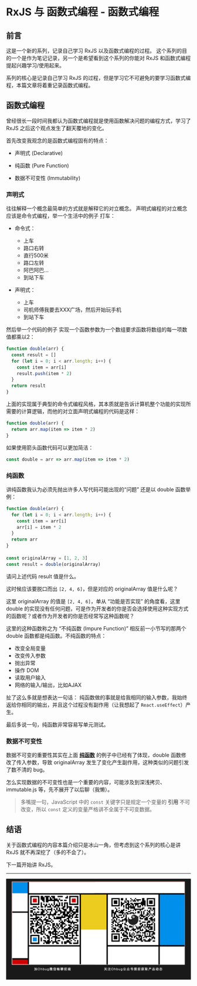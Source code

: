 # RxJS 与 函数式编程 - 函数式编程

## 前言

这是一个新的系列，记录自己学习 RxJS 以及函数式编程的过程。
这个系列的目的一个是作为笔记记录，另一个是希望看到这个系列的你能对 RxJS 和函数式编程提起兴趣学习/使用起来。

系列的核心是记录自己学习 RxJS 的过程，但是学习它不可避免的要学习函数式编程，本篇文章将着重记录函数式编程。

## 函数式编程

曾经很长一段时间我都认为函数式编程就是使用函数解决问题的编程方式，学习了 RxJS 之后这个观点发生了翻天覆地的变化。

首先改变我观念的是函数式编程固有的特点：

- 声明式 (Declarative)

- 纯函数 (Pure Function)

- 数据不可变性 (Immutability)

### 声明式

往往解释一个概念最简单的方式就是解释它的对立概念。
声明式编程的对立概念应该是命令式编程，举一个生活中的例子 打车：

- 命令式：
  - 上车
  - 路口右转
  - 直行500米
  - 路口左转
  - 阿巴阿巴...
  - 到站下车

- 声明式：
  - 上车
  - 司机师傅我要去XXX广场，然后开始玩手机
  - 到站下车

然后举一个代码的例子 实现一个函数参数为一个数组要求函数将数组的每一项数值都乘以2：

```javascript
function double(arr) {
  const result = []
  for (let i = 0; i < arr.length; i++) {
    const item = arr[i]
    result.push(item * 2)
  }
  return result
}
```

上面的实现属于典型的命令式编程风格，其本质就是告诉计算机整个功能的实现所需要的计算逻辑，而他的对立面声明式编程的代码是这样：

```javascript
function double(arr) {
  return arr.map(item => item * 2)
}
```

如果使用箭头函数代码可以更加简洁：

```javascript
const double = arr => arr.map(item => item * 2)
```

### 纯函数

讲纯函数我认为必须先抛出许多人写代码可能出现的“问题” 还是以 double 函数举例：

```javascript
function double(arr) {
  for (let i = 0; i < arr.length; i++) {
    const item = arr[i]
    arr[i] = item * 2
  }
  return arr
}

const originalArray = [1, 2, 3]
const result = double(originalArray)
```

请问上述代码 result 值是什么。

这时候应该要脱口而出 `[2, 4, 6]`，但是对应的 originalArray 值是什么呢？

这里 originalArray 的值是 `[2, 4, 6]`，单从 “功能是否实现” 的角度看，这里 double 的实现没有任何问题，可是作为开发者的你是否会选择使用这种实现方式的函数呢？或者作为开发者的你是否经常写这种函数呢？

这里的这种函数称之为 “不纯函数 (Impure Function)” 相反前一小节写的那两个 double 函数都是纯函数。不纯函数的特点：

- 改变全局变量
- 改变传入参数
- 抛出异常
- 操作 DOM
- 读取用户输入
- 网络的输入/输出，比如AJAX

扯了这么多就是想表达一句话：
纯函数做的事就是给我相同的输入参数，我始终返给你相同的输出，并且这个过程没有副作用（让我想起了 `React.useEffect`）产生。

最后多说一句，纯函数非常容易写单元测试。

### 数据不可变性

数据不可变的重要性其实在上面 **[纯函数](#纯函数)** 的例子中已经有了体现，double 函数修改了传入参数，导致 originalArray 发生了变化产生副作用，这种类似的问题引发了数不清的 bug。

怎么实现数据的不可变性也是一个重要的内容，可能涉及到深浅拷贝、immutable.js 等，先不展开了以后聊（我懒）。

> 多嘴提一句，JavaScript 中的 `const` 关键字只是规定一个变量的 **引用** 不可改变，所以 `const` 定义的变量严格讲不全属于不可变数据。

## 结语

关于函数式编程的内容本篇介绍只是冰山一角，但考虑到这个系列的核心是讲 RxJS 就不再深挖了（多的不会了）。

下一篇开始讲 RxJS。

---

<div align="center">

  ![wechat](../images/wechat.jpg)

</div>
